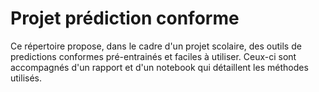 # Projet prédiction conforme

Ce répertoire propose, dans le cadre d'un projet scolaire, des outils de predictions conformes pré-entrainés et faciles à utiliser. Ceux-ci sont accompagnés d'un rapport et d'un notebook qui détaillent les méthodes utilisés.
